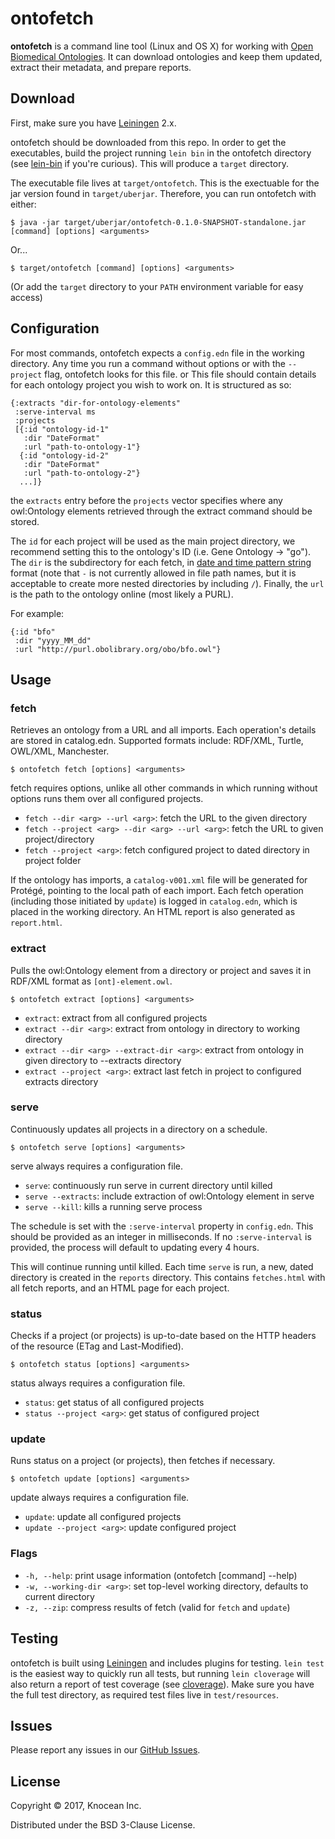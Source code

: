 # ontofetch

**ontofetch** is a command line tool (Linux and OS X) for working with [Open Biomedical Ontologies](http://obofoundry.org/). It can download ontologies and keep them updated, extract their metadata, and prepare reports.

## Download

First, make sure you have [Leiningen](https://leiningen.org) 2.x.

ontofetch should be downloaded from this repo. In order to get the executables, build the project running `lein bin` in the ontofetch directory (see [lein-bin](https://github.com/Raynes/lein-bin) if you're curious). This will produce a `target` directory.

The executable file lives at `target/ontofetch`. This is the exectuable for the jar version found in `target/uberjar`. Therefore, you can run ontofetch with either:

    $ java -jar target/uberjar/ontofetch-0.1.0-SNAPSHOT-standalone.jar [command] [options] <arguments>

Or...

	$ target/ontofetch [command] [options] <arguments>

(Or add the `target` directory to your `PATH` environment variable for easy access)

## Configuration

For most commands, ontofetch expects a `config.edn` file in the working directory. Any time you run a command without options or with the  `--project` flag, ontofetch looks for this file. or This file should contain details for each ontology project you wish to work on. It is structured as so:

    {:extracts "dir-for-ontology-elements"
     :serve-interval ms
     :projects
     [{:id "ontology-id-1"
       :dir "DateFormat"
       :url "path-to-ontology-1"}
      {:id "ontology-id-2"
       :dir "DateFormat"
       :url "path-to-ontology-2"}
      ...]}

the `extracts` entry before the `projects` vector specifies where any owl:Ontology elements retrieved through the extract command should be stored.

The `id` for each project will be used as the main project directory, we recommend setting this to the ontology's ID (i.e. Gene Ontology -> "go"). The `dir` is the subdirectory for each fetch, in [date and time pattern string](https://docs.oracle.com/javase/7/docs/api/java/text/SimpleDateFormat.html) format (note that `-` is not currently allowed in file path names, but it is acceptable to create more nested directories by including `/`). Finally, the `url` is the path to the ontology online (most likely a PURL).

For example: 

    {:id "bfo"
     :dir "yyyy_MM_dd"
     :url "http://purl.obolibrary.org/obo/bfo.owl"}

## Usage

### fetch
Retrieves an ontology from a URL and all imports. Each operation's details are stored in catalog.edn. Supported formats include: RDF/XML, Turtle, OWL/XML, Manchester.

    $ ontofetch fetch [options] <arguments>

fetch requires options, unlike all other commands in which running without options runs them over all configured projects.

  * `fetch --dir <arg> --url <arg>`: fetch the URL to the given directory
  * `fetch --project <arg> --dir <arg> --url <arg>`: fetch the URL to given project/directory
  * `fetch --project <arg>`: fetch configured project to dated directory in project folder

If the ontology has imports, a `catalog-v001.xml` file will be generated for Protégé, pointing to the local path of each import. Each fetch operation (including those initiated by `update`) is logged in `catalog.edn`, which is placed in the working directory. An HTML report is also generated as `report.html`.

### extract

Pulls the owl:Ontology element from a directory or project and saves it in RDF/XML format as `[ont]-element.owl`.

    $ ontofetch extract [options] <arguments>

  * `extract`: extract from all configured projects
  * `extract --dir <arg>`: extract from ontology in directory to working directory
  * `extract --dir <arg> --extract-dir <arg>`: extract from ontology in given directory to --extracts directory
  * `extract --project <arg>`: extract last fetch in project to configured extracts directory
  
### serve

Continuously updates all projects in a directory on a schedule.

    $ ontofetch serve [options] <arguments>

serve always requires a configuration file.

  * `serve`: continuously run serve in current directory until killed
  * `serve --extracts`: include extraction of owl:Ontology element in serve
  * `serve --kill`: kills a running serve process
  
The schedule is set with the `:serve-interval` property in `config.edn`. This should be provided as an integer in milliseconds. If no `:serve-interval` is provided, the process will default to updating every 4 hours.

This will continue running until killed. Each time `serve` is run, a new, dated directory is created in the `reports` directory. This contains `fetches.html` with all fetch reports, and an HTML page for each project.

### status

Checks if a project (or projects) is up-to-date based on the HTTP headers of the resource (ETag and Last-Modified).

    $ ontofetch status [options] <arguments>

status always requires a configuration file.

  * `status`: get status of all configured projects
  * `status --project <arg>`: get status of configured project

### update

Runs status on a project (or projects), then fetches if necessary.

    $ ontofetch update [options] <arguments>

update always requires a configuration file.

  * `update`: update all configured projects
  * `update --project <arg>`: update configured project

### Flags

* `-h, --help`: print usage information (ontofetch [command] --help)
* `-w, --working-dir <arg>`: set top-level working directory, defaults to current directory
* `-z, --zip`: compress results of fetch (valid for `fetch` and `update`)

## Testing

ontofetch is built using [Leiningen](https://leiningen.org) and includes plugins for testing. `lein test` is the easiest way to quickly run all tests, but running `lein cloverage` will also return a report of test coverage (see [cloverage](https://github.com/cloverage/cloverage)). Make sure you have the full test directory, as required test files live in `test/resources`.

## Issues

Please report any issues in our [GitHub Issues](https://github.com/knocean/ontofetch/issues).

## License

Copyright © 2017, Knocean Inc.

Distributed under the BSD 3-Clause License.
